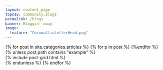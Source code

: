 ```yaml
---
layout: content_page
topnav: community.blogs
permalink: /blogs
banner: Bloggin' away
image:
  feature: "CornwallisLetterHead.png"
---
```


<div class="row">
{% for post in site.categories.articles %}
  <!-- post.path is {{post.path}} -->
  {% for p in post %}
  <!-- p is {{p}} -->
  {%endfor %}
  {% unless post.path contains "example" %}
    <div class="grid_9">
    {% include post-grid.html %}
    </div>
  {% endunless %}
{% endfor %}
</div>
